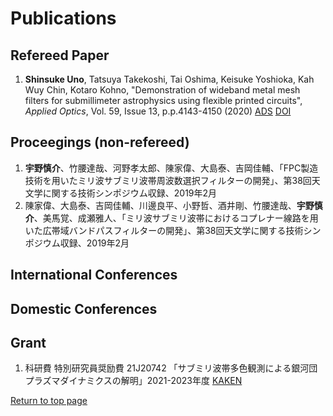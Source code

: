 # Publications
## Refereed Paper
1. **Shinsuke Uno**, Tatsuya Takekoshi, Tai Oshima, Keisuke Yoshioka, Kah Wuy Chin, Kotaro Kohno, "Demonstration of wideband metal mesh filters for submillimeter astrophysics using flexible printed circuits", *Applied Optics*, Vol. 59, Issue 13, p.p.4143-4150 (2020) [ADS](https://ui.adsabs.harvard.edu/abs/2020ApOpt..59.4143U/abstract) [DOI](https://doi.org/10.1364/AO.389605)

## Proceegings (non-refereed)
1. **宇野慎介**、竹腰達哉、河野孝太郎、陳家偉、大島泰、吉岡佳輔、「FPC製造技術を用いたミリ波サブミリ波帯周波数選択フィルターの開発」、第38回天文学に関する技術シンポジウム収録、2019年2月
2. 陳家偉、大島泰、吉岡佳輔、川邊良平、小野哲、酒井剛、竹腰達哉、**宇野慎介**、美馬覚、成瀬雅人、「ミリ波サブミリ波帯におけるコプレナー線路を用いた広帯域バンドパスフィルターの開発」、第38回天文学に関する技術シンポジウム収録、2019年2月

## International Conferences

## Domestic Conferences

## Grant
1. 科研費 特別研究員奨励費 21J20742 「サブミリ波帯多色観測による銀河団プラズマダイナミクスの解明」2021-2023年度 [KAKEN](https://kaken.nii.ac.jp/grant/KAKENHI-PROJECT-21J20742/)

[Return to top page](https://shinsukeuno.github.io)
